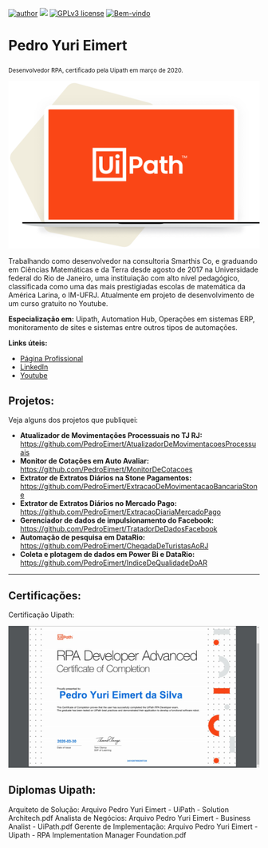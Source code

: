 
[![author](https://img.shields.io/badge/Autor-PedroEimert-green.svg)](https://www.linkedin.com/in/pedroeimert) [![](https://img.shields.io/badge/Uipath-20.10-blue.svg)](https://www.uipath.com) [![GPLv3 license](https://img.shields.io/badge/License-GPLv3-blue.svg)](http://perso.crans.org/besson/LICENSE.html) [![Bem-vindo](https://img.shields.io/badge/Meu-GitHub-brightgreen.svg?style=flat)](https://github.com/PedroEimert)

# Pedro Yuri Eimert
<sub>Desenvolvedor RPA, certificado pela Uipath em março de 2020.</sub>

<p align="center">
<img src="uipathbanner.png">
</p>

Trabalhando como desenvolvedor na consultoria Smarthis Co, e graduando em Ciências Matemáticas e da Terra desde agosto de 2017 na Universidade federal do Rio de Janeiro, uma instituiação com alto nível pedagógico, classificada como uma das mais prestigiadas escolas de matemática da América Larina, o IM-UFRJ. 
Atualmente em projeto de desenvolvimento de um curso gratuito no Youtube.


**Especialização em:** Uipath, Automation Hub, Operações em sistemas ERP, monitoramento de sites e sistemas entre outros tipos de automações.

**Links úteis:**
* [Página Profissional](http://pedroeimert.netlify.com)
* [LinkedIn](https://www.linkedin.com/in/pedroeimert)
* [Youtube](https://www.youtube.com/channel/UCD9ygw0Sfhkbn2_duK-mOeg)


## Projetos:
Veja alguns dos projetos que publiquei:

* **Atualizador de Movimentações Processuais no TJ RJ:** https://github.com/PedroEimert/AtualizadorDeMovimentacoesProcessuais
* **Monitor de Cotações em Auto Avaliar:** https://github.com/PedroEimert/MonitorDeCotacoes
* **Extrator de Extratos Diários na Stone Pagamentos:** https://github.com/PedroEimert/ExtracaoDeMovimentacaoBancariaStone
* **Extrator de Extratos Diários no Mercado Pago:** https://github.com/PedroEimert/ExtracaoDiariaMercadoPago
* **Gerenciador de dados de impulsionamento do Facebook:** https://github.com/PedroEimert/TratadorDeDadosFacebook
* **Automação de pesquisa em DataRio:** https://github.com/PedroEimert/ChegadaDeTuristasAoRJ
* **Coleta e plotagem de dados em Power Bi e DataRio:** https://github.com/PedroEimert/IndiceDeQualidadeDoAR

---


## Certificações:
Certificação Uipath:
<p align="center">
<img src="CertificadoUipath.jpeg">
</p>

## Diplomas Uipath:
Arquiteto de Solução: Arquivo Pedro Yuri Eimert - UiPath - Solution Architech.pdf
Analista de Negócios: Arquivo Pedro Yuri Eimert - Business Analist - UiPath.pdf
Gerente de Implementação: Arquivo Pedro Yuri Eimert - Uipath - RPA Implementation Manager Foundation.pdf
